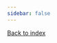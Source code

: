 ```yaml
---
sidebar: false
---
```


<script setup>
    import TechRadar from '../../../components/TechRadar.vue'
</script>

[Back to index][index]

<TechRadar
    title="Backend Tech Radar"
    :quadrants="['Languages & Frameworks', 'Tools', 'Databases', 'Techniques']"
    :entries='[
    { "quadrant": "Techniques", "ring": "ADOPT", "label": "Contract first Apis" },
    { "quadrant": "Techniques", "ring": "ADOPT", "label": "Contract first approach" },
    ]'
/>


<style>
    div .container {
        margin: 0 !important;
    }
</style>

[index]: what-is-it